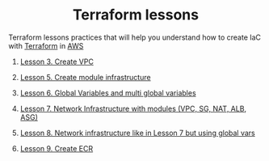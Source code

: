 # <div align="center">Terraform lessons</div>

Terraform lessons practices that will help you understand how to create IaC with [Terraform](https://www.hashicorp.com/ "Terraform") in [AWS](https://aws.amazon.com/ "AWS")

1. [Lesson 3. Create VPC](https://github.com/OlesYudin/Terraform/tree/main/Lesson_3-VPC "Create VPC")

2. [Lesson 5. Create module infrastructure](https://github.com/OlesYudin/Terraform/tree/main/Lesson_5-Infrastructure_module "Create module infrastructure")

3. [Lesson 6. Global Variables and multi global variables](https://github.com/OlesYudin/Terraform/tree/main/Lesson_6-TFvars "Global Variables and multi global variables")

4. [Lesson 7. Network Infrastructure with modules (VPC, SG, NAT, ALB, ASG)](https://github.com/OlesYudin/Terraform/tree/main/Lesson_7-Network_Infrastructure "Lesson 7. Network Infrastructure with modules (VPC, SG, NAT, ALB, ASG)")

5. [Lesson 8. Network infrastructure like in Lesson 7 but using global vars](https://github.com/OlesYudin/Terraform/tree/main/Lesson_8-Network_modules "Lesson 8. Network infrastructure like in Lesson 7 but using global vars")

6. [Lesson 9. Create ECR](https://github.com/OlesYudin/Terraform/tree/main/Lesson_9-ECR "Lesson 9. Create ECR")
